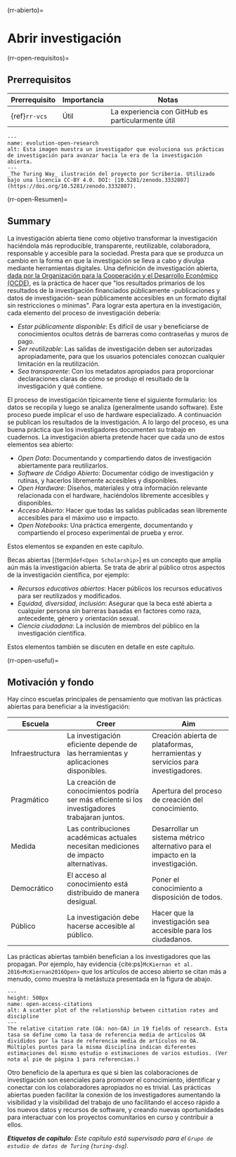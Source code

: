 (rr-abierto)=
# Abrir investigación

(rr-open-requisitos)=
## Prerrequisitos

| Prerrequisito | Importancia | Notas                                             |
| ------------- | ----------- | ------------------------------------------------- |
| {ref}`rr-vcs` | Útil        | La experiencia con GitHub es particularmente útil |


```{figure} ../figures/evolution-open-research.jpg
---
name: evolution-open-research
alt: Esta imagen muestra un investigador que evoluciona sus prácticas de investigación para avanzar hacia la era de la investigación abierta.
---
_The Turing Way_ ilustración del proyecto por Scriberia. Utilizado bajo una licencia CC-BY 4.0. DOI: [10.5281/zenodo.3332807](https://doi.org/10.5281/zenodo.3332807).
```

(rr-open-Resumen)=
## Summary

La investigación abierta tiene como objetivo transformar la investigación haciéndola más reproducible, transparente, reutilizable, colaboradora, responsable y accesible para la sociedad. Presta para que se produzca un cambio en la forma en que la investigación se lleva a cabo y divulga mediante herramientas digitales. Una definición de investigación abierta, [dada por la Organización para la Cooperación y el Desarrollo Económico (OCDE)](https://www.fct.pt/dsi/docs/Making_Open_Science_a_Reality.pdf "Making Open Science a Reality, OECD Science, Technology and Industry Policy Papers No. 25"), es la práctica de hacer que "los resultados primarios de los resultados de la investigación financiados públicamente -publicaciones y datos de investigación- sean públicamente accesibles en un formato digital sin restricciones o mínimas". Para lograr esta apertura en la investigación, cada elemento del proceso de investigación debería:

- _Estar públicamente disponible_: Es difícil de usar y beneficiarse de conocimientos ocultos detrás de barreras como contraseñas y muros de pago.
- _Ser reutilizable_: Las salidas de investigación deben ser autorizadas apropiadamente, para que los usuarios potenciales conozcan cualquier limitación en la reutilización.
- _Sea transparente_: Con los metadatos apropiados para proporcionar declaraciones claras de cómo se produjo el resultado de la investigación y qué contiene.

El proceso de investigación típicamente tiene el siguiente formulario: los datos se recopila y luego se analiza (generalmente usando software). Este proceso puede implicar el uso de hardware especializado. A continuación se publican los resultados de la investigación. A lo largo del proceso, es una buena práctica que los investigadores documenten su trabajo en cuadernos. La investigación abierta pretende hacer que cada uno de estos elementos sea abierto:

- _Open Data_: Documentando y compartiendo datos de investigación abiertamente para reutilizarlos.
- _Software de Código Abierto_: Documentar código de investigación y rutinas, y hacerlos libremente accesibles y disponibles.
- _Open Hardware_: Diseños, materiales y otra información relevante relacionada con el hardware, haciéndolos libremente accesibles y disponibles.
- _Acceso Abierto_: Hacer que todas las salidas publicadas sean libremente accesibles para el máximo uso e impacto.
- _Open Notebooks_: Una práctica emergente, documentando y compartiendo el proceso experimental de prueba y error.

Estos elementos se expanden en este capítulo.

Becas abiertas [{term}`def<Open Scholarship>`] es un concepto que amplía aún más la investigación abierta. Se trata de abrir al público otros aspectos de la investigación científica, por ejemplo:

- _Recursos educativos abiertos_: Hacer públicos los recursos educativos para ser reutilizados y modificados.
- _Equidad, diversidad, inclusión_: Asegurar que la beca esté abierta a cualquier persona sin barreras basadas en factores como raza, antecedente, género y orientación sexual.
- _Ciencia ciudadana_: La inclusión de miembros del público en la investigación científica.

Estos elementos también se discuten en detalle en este capítulo.

(rr-open-useful)=
## Motivación y fondo

Hay cinco escuelas principales de pensamiento que motivan las prácticas abiertas para beneficiar a la investigación:

| Escuela         | Creer                                                                                          | Aim                                                                             |
| --------------- | ---------------------------------------------------------------------------------------------- | ------------------------------------------------------------------------------- |
| Infraestructura | La investigación eficiente depende de las herramientas y aplicaciones disponibles.             | Creación abierta de plataformas, herramientas y servicios para investigadores.  |
| Pragmático      | La creación de conocimientos podría ser más eficiente si los investigadores trabajaran juntos. | Apertura del proceso de creación del conocimiento.                              |
| Medida          | Las contribuciones académicas actuales necesitan mediciones de impacto alternativas.           | Desarrollar un sistema métrico alternativo para el impacto en la investigación. |
| Democrático     | El acceso al conocimiento está distribuido de manera desigual.                                 | Poner el conocimiento a disposición de todos.                                   |
| Público         | La investigación debe hacerse accesible al público.                                            | Hacer que la investigación sea accesible para los ciudadanos.                   |

Las prácticas abiertas también benefician a los investigadores que las propagan. Por ejemplo, hay evidencia {cite:ps}`McKiernan et al. 2016<McKiernan2016Open>` que los artículos de acceso abierto se citan más a menudo, como muestra la metástuza presentada en la figura de abajo.

```{figure} ../figures/open-access-citations.jpg
---
height: 500px
name: open-access-citations
alt: A scatter plot of the relationship between cittation rates and discipline
---
The relative citation rate (OA: non-OA) in 19 fields of research. Esta tasa se define como la tasa de referencia media de artículos OA divididos por la tasa de referencia media de artículos no OA. Múltiples puntos para la misma disciplina indican diferentes estimaciones del mismo estudio o estimaciones de varios estudios. (Ver nota al pie de página 1 para referencias.)
```

Otro beneficio de la apertura es que si bien las colaboraciones de investigación son esenciales para promover el conocimiento, identificar y conectar con los colaboradores apropiados no es trivial. Las prácticas abiertas pueden facilitar la conexión de los investigadores aumentando la visibilidad y la visibilidad del trabajo de uno facilitando el acceso rápido a los nuevos datos y recursos de software, y creando nuevas oportunidades para interactuar con los proyectos comunitarios en curso y contribuir a ellos.

***Etiquetas de capítulo**: Este capítulo está supervisado para el `Grupo de estudio de datos de Turing` (`turing-dsg`).*
